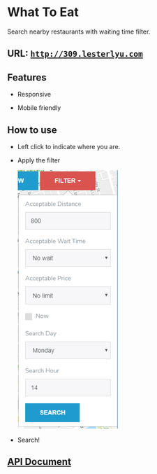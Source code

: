 # What To Eat
Search nearby restaurants with waiting time filter.

## URL: [`http://309.lesterlyu.com`](http://309.lesterlyu.com)

## Features 
 - Responsive

 - Mobile friendly

## How to use

 - Left click to indicate where you are.
 
 - Apply the filter 
 
   ![Filter Preview](preview/filter2.jpg "Play Store")
   
 - Search!
 
## [API Document](DOCUMENT/README.md)
